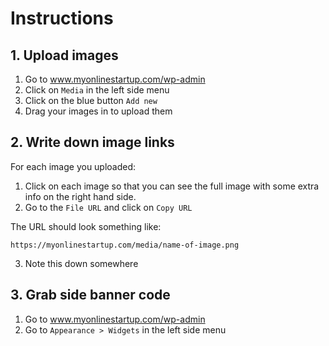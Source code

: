 # Instructions

## 1. Upload images
1. Go to www.myonlinestartup.com/wp-admin
2. Click on `Media` in the left side menu
3. Click on the blue button ``Add new``
4. Drag your images in to upload them

## 2. Write down image links
For each image you uploaded:
1. Click on each image so that you can see the full image with some extra info on the right hand side.
2. Go to the `File URL` and click on `Copy URL`

The URL should look something like:
```
https://myonlinestartup.com/media/name-of-image.png
```
3. Note this down somewhere

## 3. Grab side banner code
1. Go to www.myonlinestartup.com/wp-admin
2. Go to `Appearance > Widgets` in the left side menu